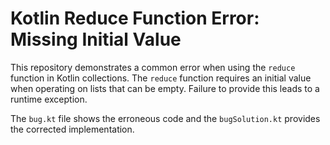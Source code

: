 # Kotlin Reduce Function Error: Missing Initial Value

This repository demonstrates a common error when using the `reduce` function in Kotlin collections. The `reduce` function requires an initial value when operating on lists that can be empty.  Failure to provide this leads to a runtime exception.

The `bug.kt` file shows the erroneous code and the `bugSolution.kt` provides the corrected implementation.